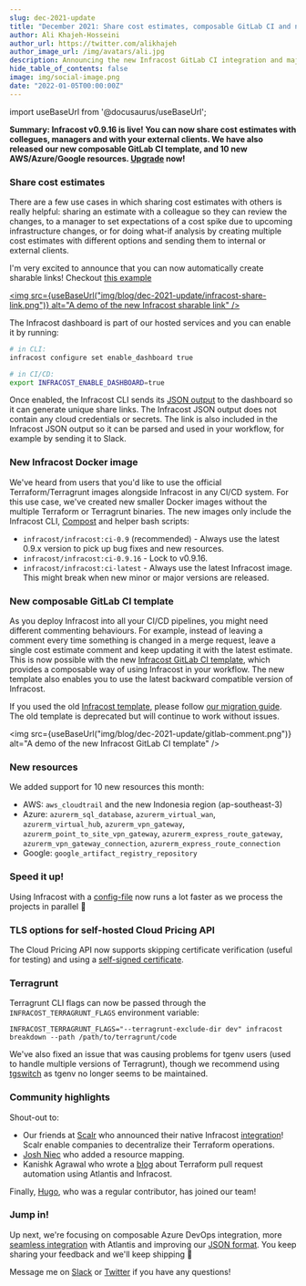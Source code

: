 ```yaml
---
slug: dec-2021-update
title: "December 2021: Share cost estimates, composable GitLab CI and new resources"
author: Ali Khajeh-Hosseini
author_url: https://twitter.com/alikhajeh
author_image_url: /img/avatars/ali.jpg
description: Announcing the new Infracost GitLab CI integration and major new features, upgrade to try them!
hide_table_of_contents: false
image: img/social-image.png
date: "2022-01-05T00:00:00Z"
---
```


import useBaseUrl from '@docusaurus/useBaseUrl';

**Summary: Infracost v0.9.16 is live! You can now share cost estimates with collegues, managers and with your external clients. We have also released our new composable GitLab CI template, and 10 new AWS/Azure/Google resources. [Upgrade](/docs/#1-install-infracost) now!**

<!--truncate-->

### Share cost estimates

There are a few use cases in which sharing cost estimates with others is really helpful: sharing an estimate with a colleague so they can review the changes, to a manager to set expectations of a cost spike due to upcoming infrastructure changes, or for doing what-if analysis by creating multiple cost estimates with different options and sending them to internal or external clients.

I'm very excited to announce that you can now automatically create sharable links! Checkout [this example](https://dashboard.infracost.io/share/deaczrvclzv9z8yf76dex0t4dpxx9buj)

[<img src={useBaseUrl("img/blog/dec-2021-update/infracost-share-link.png")} alt="A demo of the new Infracost sharable link" />](https://dashboard.infracost.io/share/deaczrvclzv9z8yf76dex0t4dpxx9buj)

The Infracost dashboard is part of our hosted services and you can enable it by running:
```sh
# in CLI:
infracost configure set enable_dashboard true

# in CI/CD:
export INFRACOST_ENABLE_DASHBOARD=true
```

Once enabled, the Infracost CLI sends its [JSON output](/docs/features/cli_commands/#examples) to the dashboard so it can generate unique share links. The Infracost JSON output does not contain any cloud credentials or secrets. The link is also included in the Infracost JSON output so it can be parsed and used in your workflow, for example by sending it to Slack.

### New Infracost Docker image

We've heard from users that you'd like to use the official Terraform/Terragrunt images alongside Infracost in any CI/CD system. For this use case, we've created new smaller Docker images without the multiple Terraform or Terragrunt binaries. The new images only include the Infracost CLI, [Compost](https://github.com/infracost/compost) and helper bash scripts:

- `infracost/infracost:ci-0.9` (recommended) - Always use the latest 0.9.x version to pick up bug fixes and new resources.
- `infracost/infracost:ci-0.9.16` - Lock to v0.9.16.
- `infracost/infracost:ci-latest` - Always use the latest Infracost image. This might break when new minor or major versions are released.

### New composable GitLab CI template

As you deploy Infracost into all your CI/CD pipelines, you might need different commenting behaviours. For example, instead of leaving a comment every time something is changed in a merge request, leave a single cost estimate comment and keep updating it with the latest estimate. This is now possible with the new [Infracost GitLab CI template](https://gitlab.com/infracost/infracost-gitlab-ci/), which provides a composable way of using Infracost in your workflow. The new template also enables you to use the latest backward compatible version of Infracost.

If you used the old [Infracost template](https://gitlab.com/infracost/infracost-gitlab-ci/-/blob/master/infracost.yml), please follow [our migration guide](/docs/guides/gitlab_ci_migration/). The old template is deprecated but will continue to work without issues.

<img src={useBaseUrl("img/blog/dec-2021-update/gitlab-comment.png")} alt="A demo of the new Infracost GitLab CI template" />

### New resources

We added support for 10 new resources this month:

- AWS: `aws_cloudtrail` and the new Indonesia region (ap-southeast-3)  
- Azure: `azurerm_sql_database`, `azurerm_virtual_wan`, `azurerm_virtual_hub`, `azurerm_vpn_gateway`, `azurerm_point_to_site_vpn_gateway`, `azurerm_express_route_gateway`, `azurerm_vpn_gateway_connection`, `azurerm_express_route_connection`
- Google: `google_artifact_registry_repository`

### Speed it up!

Using Infracost with a [config-file](/docs/features/config_file/) now runs a lot faster as we process the projects in parallel 🚀

### TLS options for self-hosted Cloud Pricing API

The Cloud Pricing API now supports skipping certificate verification (useful for testing) and using a [self-signed certificate](/docs/cloud_pricing_api/self_hosted/#using-a-self-signed-certificate).

### Terragrunt

Terragrunt CLI flags can now be passed through the `INFRACOST_TERRAGRUNT_FLAGS` environment variable:

```
INFRACOST_TERRAGRUNT_FLAGS="--terragrunt-exclude-dir dev" infracost breakdown --path /path/to/terragrunt/code
```

We've also fixed an issue that was causing problems for tgenv users (used to handle multiple versions of Terragrunt), though we recommend using [tgswitch](https://warrensbox.github.io/tgswitch/) as tgenv no longer seems to be maintained.

### Community highlights

Shout-out to:
- Our friends at [Scalr](https://www.scalr.com) who announced their native Infracost [integration](https://www.scalr.com/blog/infracost)! Scalr enable companies to decentralize their Terraform operations.
- [Josh Niec](https://www.linkedin.com/in/joshniec/) who added a resource mapping.
- Kanishk Agrawal who wrote a [blog](https://blog.clairvoyantsoft.com/terraform-pull-request-automation-using-atlantis-and-infracost-864d7a89fd45) about Terraform pull request automation using Atlantis and Infracost.

Finally, [Hugo](https://www.linkedin.com/in/hugo-rut-13111680/), who was a regular contributor, has joined our team!

### Jump in!

Up next, we're focusing on composable Azure DevOps integration, more [seamless integration](https://github.com/runatlantis/atlantis/discussions/1955) with Atlantis and improving our [JSON format](https://github.com/infracost/infracost/issues/1260). You keep sharing your feedback and we'll keep shipping 🚀

Message me on [Slack](https://www.infracost.io/community-chat) or [Twitter](https://twitter.com/alikhajeh) if you have any questions!
